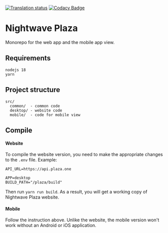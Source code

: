 [![Translation status](http://weblate.plaza.one/widget/nightwave-plaza/plaza-app/svg-badge.svg)](http://weblate.plaza.one/engage/nightwave-plaza/)
[![Codacy Badge](https://app.codacy.com/project/badge/Grade/9602ea59d4d3486f9e041830761bfe47)](https://app.codacy.com/gh/nightwaveplaza/plaza/dashboard?utm_source=gh&utm_medium=referral&utm_content=&utm_campaign=Badge_grade)

# Nightwave Plaza 

Monorepo for the web app and the mobile app view.

## Requirements

``` 
nodejs 18
yarn
```

## Project structure

```
src/
  common/  - common code
  desktop/ - website code
  mobile/  - code for mobile view
```

## Compile
#### Website

To compile the website version, you need to make the appropriate changes to the `.env` file.
Example:

```
API_URL=https://api.plaza.one

APP=desktop
BUILD_PATH="/plaza/build"
```

Then run `yarn run build`. As a result, you will get a working copy of Nightwave Plaza website.

#### Mobile

Follow the instruction above. Unlike the website, the mobile version won't work without an Android or iOS application.
